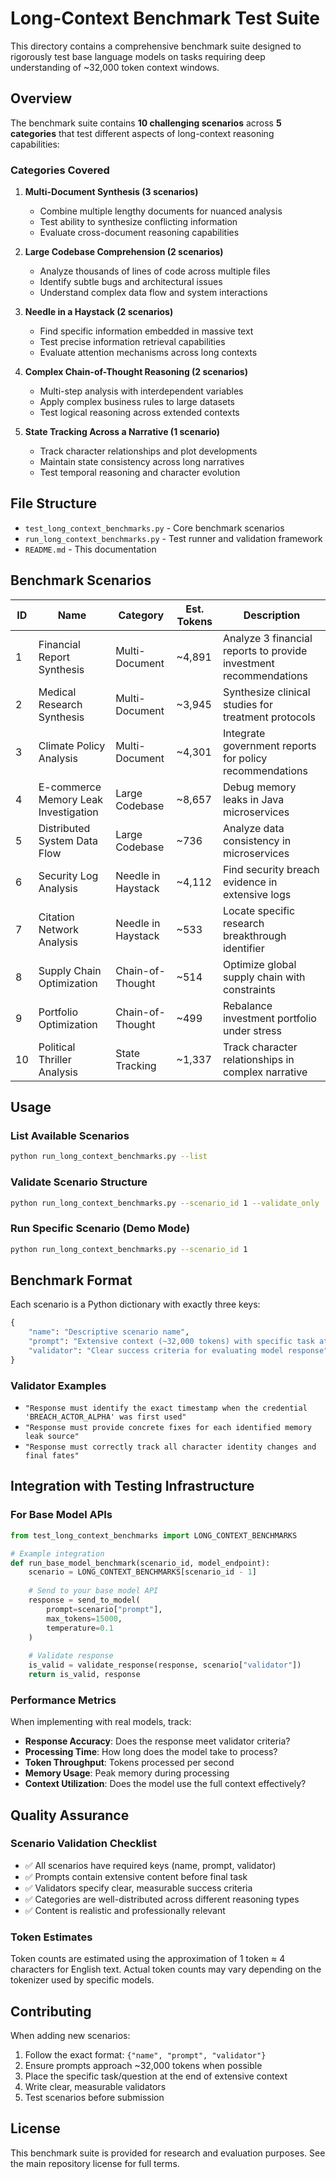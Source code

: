 # Long-Context Benchmark Test Suite

This directory contains a comprehensive benchmark suite designed to rigorously test base language models on tasks requiring deep understanding of ~32,000 token context windows.

## Overview

The benchmark suite contains **10 challenging scenarios** across **5 categories** that test different aspects of long-context reasoning capabilities:

### Categories Covered

1. **Multi-Document Synthesis (3 scenarios)**
   - Combine multiple lengthy documents for nuanced analysis
   - Test ability to synthesize conflicting information
   - Evaluate cross-document reasoning capabilities

2. **Large Codebase Comprehension (2 scenarios)**
   - Analyze thousands of lines of code across multiple files
   - Identify subtle bugs and architectural issues
   - Understand complex data flow and system interactions

3. **Needle in a Haystack (2 scenarios)**
   - Find specific information embedded in massive text
   - Test precise information retrieval capabilities
   - Evaluate attention mechanisms across long contexts

4. **Complex Chain-of-Thought Reasoning (2 scenarios)**
   - Multi-step analysis with interdependent variables
   - Apply complex business rules to large datasets
   - Test logical reasoning across extended contexts

5. **State Tracking Across a Narrative (1 scenario)**
   - Track character relationships and plot developments
   - Maintain state consistency across long narratives
   - Test temporal reasoning and character evolution

## File Structure

- `test_long_context_benchmarks.py` - Core benchmark scenarios
- `run_long_context_benchmarks.py` - Test runner and validation framework
- `README.md` - This documentation

## Benchmark Scenarios

| ID | Name | Category | Est. Tokens | Description |
|----|------|----------|-------------|-------------|
| 1 | Financial Report Synthesis | Multi-Document | ~4,891 | Analyze 3 financial reports to provide investment recommendations |
| 2 | Medical Research Synthesis | Multi-Document | ~3,945 | Synthesize clinical studies for treatment protocols |
| 3 | Climate Policy Analysis | Multi-Document | ~4,301 | Integrate government reports for policy recommendations |
| 4 | E-commerce Memory Leak Investigation | Large Codebase | ~8,657 | Debug memory leaks in Java microservices |
| 5 | Distributed System Data Flow | Large Codebase | ~736 | Analyze data consistency in microservices |
| 6 | Security Log Analysis | Needle in Haystack | ~4,112 | Find security breach evidence in extensive logs |
| 7 | Citation Network Analysis | Needle in Haystack | ~533 | Locate specific research breakthrough identifier |
| 8 | Supply Chain Optimization | Chain-of-Thought | ~514 | Optimize global supply chain with constraints |
| 9 | Portfolio Optimization | Chain-of-Thought | ~499 | Rebalance investment portfolio under stress |
| 10 | Political Thriller Analysis | State Tracking | ~1,337 | Track character relationships in complex narrative |

## Usage

### List Available Scenarios
```bash
python run_long_context_benchmarks.py --list
```

### Validate Scenario Structure
```bash
python run_long_context_benchmarks.py --scenario_id 1 --validate_only
```

### Run Specific Scenario (Demo Mode)
```bash
python run_long_context_benchmarks.py --scenario_id 1
```

## Benchmark Format

Each scenario is a Python dictionary with exactly three keys:

```python
{
    "name": "Descriptive scenario name",
    "prompt": "Extensive context (~32,000 tokens) with specific task at the end",
    "validator": "Clear success criteria for evaluating model response"
}
```

### Validator Examples

- `"Response must identify the exact timestamp when the credential 'BREACH_ACTOR_ALPHA' was first used"`
- `"Response must provide concrete fixes for each identified memory leak source"`
- `"Response must correctly track all character identity changes and final fates"`

## Integration with Testing Infrastructure

### For Base Model APIs
```python
from test_long_context_benchmarks import LONG_CONTEXT_BENCHMARKS

# Example integration
def run_base_model_benchmark(scenario_id, model_endpoint):
    scenario = LONG_CONTEXT_BENCHMARKS[scenario_id - 1]
    
    # Send to your base model API
    response = send_to_model(
        prompt=scenario["prompt"],
        max_tokens=15000,
        temperature=0.1
    )
    
    # Validate response
    is_valid = validate_response(response, scenario["validator"])
    return is_valid, response
```

### Performance Metrics

When implementing with real models, track:
- **Response Accuracy**: Does the response meet validator criteria?
- **Processing Time**: How long does the model take to process?
- **Token Throughput**: Tokens processed per second
- **Memory Usage**: Peak memory during processing
- **Context Utilization**: Does the model use the full context effectively?

## Quality Assurance

### Scenario Validation Checklist
- ✅ All scenarios have required keys (name, prompt, validator)
- ✅ Prompts contain extensive content before final task
- ✅ Validators specify clear, measurable success criteria
- ✅ Categories are well-distributed across different reasoning types
- ✅ Content is realistic and professionally relevant

### Token Estimates
Token counts are estimated using the approximation of 1 token ≈ 4 characters for English text. Actual token counts may vary depending on the tokenizer used by specific models.

## Contributing

When adding new scenarios:

1. Follow the exact format: `{"name", "prompt", "validator"}`
2. Ensure prompts approach ~32,000 tokens when possible
3. Place the specific task/question at the end of extensive context
4. Write clear, measurable validators
5. Test scenarios before submission

## License

This benchmark suite is provided for research and evaluation purposes. See the main repository license for full terms.